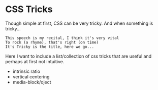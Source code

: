 # CSS Tricks

Though simple at first, CSS can be very tricky. And when something is tricky…

	This speech is my recital, I think it's very vital
	To rock (a rhyme), that's right (on time)
	It's Tricky is the title, here we go...

Here I want to include a list/collection of css tricks that are useful and perhaps at first not intuitive.

- intrinsic ratio
- vertical centering
- media-block/oject
